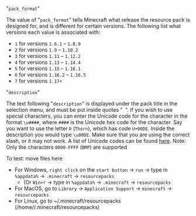 "`pack_format`"

The value of "`pack_format`" tells Minecraft what release the resource pack is designed for, and is different for certain versions. The following list what versions each value is associated with:

- `1` for versions `1.6.1` – `1.8.9`
- `2` for versions `1.9` – `1.10.2`
- `3` for versions `1.11` – `1.12.2`
- `4` for versions `1.13` – `1.14.4`
- `5` for versions `1.15` – `1.16.1`
- `6` for versions `1.16.2` – `1.16.5`
- `7` for versions `1.17+`

"`description`"

The text following "`description`" is displayed under the pack title in the selection menu, and must be put inside quotes "` `". If you wish to use special characters, you can enter the Unicode code for the character in the format `\u####`, where `####` is the Unicode hex code for the character. Say you want to use the letter `Þ` (`Thorn`), which has code `U+00DE`. Inside the description you would type `\u00DE`. Make sure that you are using the correct slash, or it may not work. A list of Unicode codes can be found [here](https://en.wikipedia.org/wiki/List_of_Unicode_characters). Note: Only the characters `0000-FFFF` (`BMP`) are supported

To test: move files here

- For Windows, `right click` on the `start button` → `run` → type in `%appdata%` → `.minecraft` → `resourcepacks` 
    - (Or `Win+r` → type in `%appdata%` → `.minecraft` → `resourcepacks`
- For MacOS, go to `Library` → `Application Support` → `minecraft` → `resourcepacks`
- For Linux, go to ~/.minecraft/resourcepacks (/home/<username>/.minecraft/resourcepacks)

